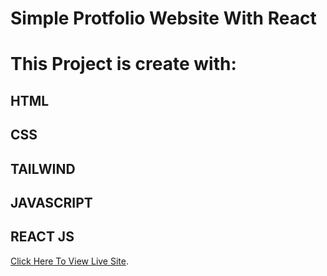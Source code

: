 # Simple Protfolio Website With React

# This Project is create with:

## HTML

## CSS

## TAILWIND

## JAVASCRIPT

## REACT JS

[Click Here To View Live Site](https://react-simple-portfolio-responsive.netlify.app).
